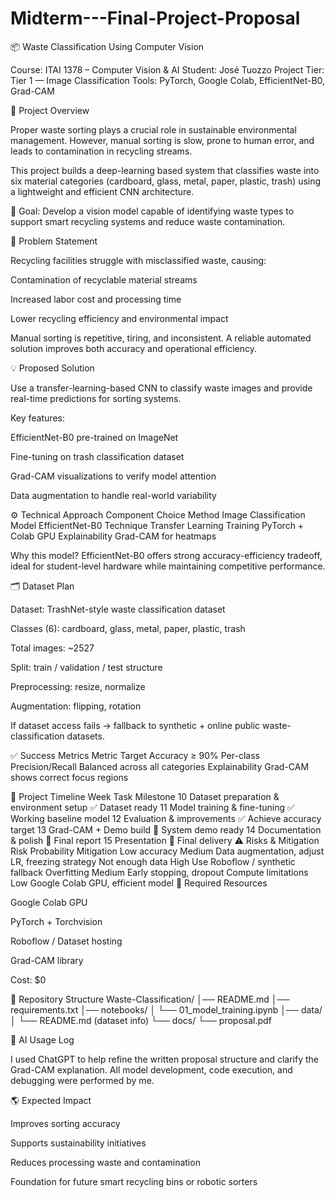 # Midterm---Final-Project-Proposal
📦 Waste Classification Using Computer Vision

Course: ITAI 1378 – Computer Vision & AI
Student: José Tuozzo
Project Tier: Tier 1 — Image Classification
Tools: PyTorch, Google Colab, EfficientNet-B0, Grad-CAM

🧠 Project Overview

Proper waste sorting plays a crucial role in sustainable environmental management.
However, manual sorting is slow, prone to human error, and leads to contamination in recycling streams.

This project builds a deep-learning based system that classifies waste into six material categories (cardboard, glass, metal, paper, plastic, trash) using a lightweight and efficient CNN architecture.

🎯 Goal: Develop a vision model capable of identifying waste types to support smart recycling systems and reduce waste contamination.

🚨 Problem Statement

Recycling facilities struggle with misclassified waste, causing:

Contamination of recyclable material streams

Increased labor cost and processing time

Lower recycling efficiency and environmental impact

Manual sorting is repetitive, tiring, and inconsistent.
A reliable automated solution improves both accuracy and operational efficiency.

💡 Proposed Solution

Use a transfer-learning-based CNN to classify waste images and provide real-time predictions for sorting systems.

Key features:

EfficientNet-B0 pre-trained on ImageNet

Fine-tuning on trash classification dataset

Grad-CAM visualizations to verify model attention

Data augmentation to handle real-world variability

⚙️ Technical Approach
Component	Choice
Method	Image Classification
Model	EfficientNet-B0
Technique	Transfer Learning
Training	PyTorch + Colab GPU
Explainability	Grad-CAM for heatmaps

Why this model?
EfficientNet-B0 offers strong accuracy-efficiency tradeoff, ideal for student-level hardware while maintaining competitive performance.

🗂 Dataset Plan

Dataset: TrashNet-style waste classification dataset

Classes (6): cardboard, glass, metal, paper, plastic, trash

Total images: ~2527

Split: train / validation / test structure

Preprocessing: resize, normalize

Augmentation: flipping, rotation

If dataset access fails → fallback to synthetic + online public waste-classification datasets.

✅ Success Metrics
Metric	Target
Accuracy	≥ 90%
Per-class Precision/Recall	Balanced across all categories
Explainability	Grad-CAM shows correct focus regions

📅 Project Timeline
Week	Task	Milestone
10	Dataset preparation & environment setup	✅ Dataset ready
11	Model training & fine-tuning	✅ Working baseline model
12	Evaluation & improvements	✅ Achieve accuracy target
13	Grad-CAM + Demo build	🎥 System demo ready
14	Documentation & polish	📝 Final report
15	Presentation	🎯 Final delivery
⚠️ Risks & Mitigation
Risk	Probability	Mitigation
Low accuracy	Medium	Data augmentation, adjust LR, freezing strategy
Not enough data	High	Use Roboflow / synthetic fallback
Overfitting	Medium	Early stopping, dropout
Compute limitations	Low	Google Colab GPU, efficient model
🧰 Required Resources

Google Colab GPU

PyTorch + Torchvision

Roboflow / Dataset hosting

Grad-CAM library

Cost: $0

📂 Repository Structure
Waste-Classification/
│── README.md
│── requirements.txt
│── notebooks/
│   └── 01_model_training.ipynb
│── data/
│   └── README.md  (dataset info)
└── docs/
    └── proposal.pdf

🤖 AI Usage Log

I used ChatGPT to help refine the written proposal structure and clarify the Grad-CAM explanation.
All model development, code execution, and debugging were performed by me.

🌎 Expected Impact

Improves sorting accuracy

Supports sustainability initiatives

Reduces processing waste and contamination

Foundation for future smart recycling bins or robotic sorters
